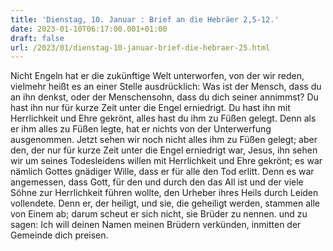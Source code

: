 ```yaml
---
title: 'Dienstag, 10. Januar : Brief an die Hebräer 2,5-12.'
date: 2023-01-10T06:17:00.001+01:00
draft: false
url: /2023/01/dienstag-10-januar-brief-die-hebraer-25.html
---
```


Nicht Engeln hat er die zukünftige Welt unterworfen, von der wir reden, vielmehr heißt es an einer Stelle ausdrücklich: Was ist der Mensch, dass du an ihn denkst, oder der Menschensohn, dass du dich seiner annimmst? Du hast ihn nur für kurze Zeit unter die Engel erniedrigt. Du hast ihn mit Herrlichkeit und Ehre gekrönt, alles hast du ihm zu Füßen gelegt. Denn als er ihm alles zu Füßen legte, hat er nichts von der Unterwerfung ausgenommen. Jetzt sehen wir noch nicht alles ihm zu Füßen gelegt; aber den, der nur für kurze Zeit unter die Engel erniedrigt war, Jesus, ihn sehen wir um seines Todesleidens willen mit Herrlichkeit und Ehre gekrönt; es war nämlich Gottes gnädiger Wille, dass er für alle den Tod erlitt. Denn es war angemessen, dass Gott, für den und durch den das All ist und der viele Söhne zur Herrlichkeit führen wollte, den Urheber ihres Heils durch Leiden vollendete. Denn er, der heiligt, und sie, die geheiligt werden, stammen alle von Einem ab; darum scheut er sich nicht, sie Brüder zu nennen. und zu sagen: Ich will deinen Namen meinen Brüdern verkünden, inmitten der Gemeinde dich preisen.